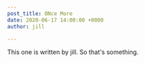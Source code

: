 ```yaml
---
post_title: ONce More
date: 2020-06-17 14:00:00 +0000
author: jill

---
```

This one is written by jill. So that's something. 